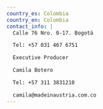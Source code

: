 ```yaml
---
country_es: Colombia
country_en: Colombia
contact_info: |
  Calle 76 Nro. 0-17. Bogotá

  Tel: +57 031 467 6751

  Executive Producer

  Camila Botero

  Tel: +57 311 3831210

  camila@madeinaustria.com.co
---
```


